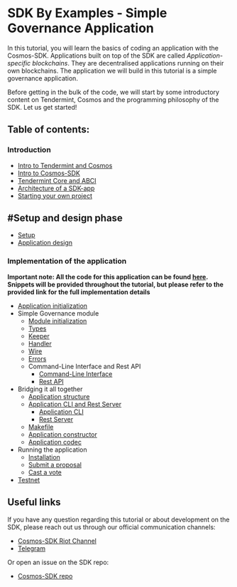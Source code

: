 # SDK By Examples - Simple Governance Application 

In this tutorial, you will learn the basics of coding an application with the Cosmos-SDK. Applications built on top of the SDK are called *Application-specific blockchains*. They are decentralised applications running on their own blockchains. The application we will build in this tutorial is a simple governance application.

Before getting in the bulk of the code, we will start by some introductory content on Tendermint, Cosmos and the programming philosophy of the SDK. Let us get started!

## Table of contents:

### Introduction

- [Intro to Tendermint and Cosmos](tendermint-cosmos.md)
- [Intro to Cosmos-SDK](sdk-intro.md)
- [Tendermint Core and ABCI](core-abci.md)
- [Architecture of a SDK-app](sdk-architecture.md)
- [Starting your own project](start.md)

## #Setup and design phase

- [Setup](setup.md)
- [Application design](app-design.md)

### Implementation of the application

**Important note: All the code for this application can be found [here](https://github.com/cosmos/cosmos-sdk/tree/fedekunze/module_tutorial/examples/simpleGov). Snippets will be provided throughout the tutorial, but please refer to the provided link for the full implementation details**

- [Application initialization](app-init.md)
- Simple Governance module
    + [Module initialization](module-init.md)
    + [Types](module-types.md)
    + [Keeper](module-keeper.md)
    + [Handler](module-handler.md)
    + [Wire](module-wire.md)
    + [Errors](module-errors.md)
    + Command-Line Interface and Rest API
        * [Command-Line Interface](module-cli.md)
        * [Rest API](module-rest.md)
- Bridging it all together
    + [Application structure](app-structure.md)
    + [Application CLI and Rest Server](app-commands.md)
        * [Application CLI](app-cli.md)
        * [Rest Server](app-rest.md)
    + [Makefile](app-makefile.md)
    + [Application constructor](app-constructor.md)
    + [Application codec](app-codec.md)
- Running the application
    + [Installation](run-install.md)
    + [Submit a proposal](submit-proposal.md)
    + [Cast a vote](cast-vote.md)
- [Testnet](testnet.md)

## Useful links

If you have any question regarding this tutorial or about development on the SDK, please reach out us through our official communication channels:

- [Cosmos-SDK Riot Channel](https://riot.im/app/#/room/#cosmos-sdk:matrix.org)
- [Telegram](https://t.me/cosmosproject)

Or open an issue on the SDK repo:

- [Cosmos-SDK repo](https://github.com/cosmos/cosmos-sdk/)
